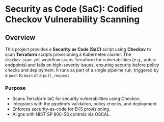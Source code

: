 # Security as Code (SaC): Codified Checkov Vulnerability Scanning

## Overview
This project provides a  **Security as Code (SaC)** script using **Checkov** to scan **Terraform** scripts provisioning a Kubernetes cluster.
The `checkov_scan.yml` workflow scans Terraform for vulnerabilities (e.g., public endpoints) and fails on high-severity issues, ensuring security before policy checks and deployment. It runs as part of a single pipeline run, triggered by a `push` to `main` or a `pull_request`.

### Purpose
- Scans Terraform IaC for security vulnerabilities using Checkov.
- Integrates with the pipeline’s validation, policy checks, and deployment.
- Enforces security-as-code for EKS provisioning.
- Aligns with NIST SP 800-53 controls via OSCAL.


